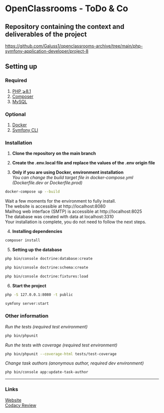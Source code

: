 # OpenClassrooms - ToDo & Co

## Repository containing the context and deliverables of the project
https://github.com/Galuss1/openclassrooms-archive/tree/main/php-symfony-application-developer/project-8

## Setting up

### Required
1. [PHP ⩾8.1](https://www.php.net/downloads.php)
2. [Composer](https://getcomposer.org/download/)
3. [MySQL](https://www.mysql.com/fr/downloads/)

### Optional
1. [Docker](https://www.docker.com/)
2. [Symfony CLI](https://symfony.com/download)

### Installation
1. **Clone the repository on the main branch**

2. **Create the .env.local file and replace the values of the .env origin file**

3. **Only if you are using Docker, environment installation** \
*You can change the build target file in docker-compose.yml (Dockerfile.dev or Dockerfile.prod)*
```bash
docker-compose up --build
```
Wait a few moments for the environment to fully install. \
The website is accessible at http://localhost:8080 \
Mailhog web interface (SMTP) is accessible at http://localhost:8025 \
The database was created with data at localhost:3310 \
Your installation is complete, you do not need to follow the next steps.

4. **Installing dependencies**
```bash
composer install
```

5. **Setting up the database**
```bash
php bin/console doctrine:database:create
```
```bash
php bin/console doctrine:schema:create
```
```bash
php bin/console doctrine:fixtures:load
```

6. **Start the project**
```bash
php -S 127.0.0.1:8080 -t public
```
```bash
symfony server:start
```

### Other information
*Run the tests (required test environment)*
```bash
php bin/phpunit
```
*Run the tests with coverage (required test environment)*
```bash
php bin/phpunit --coverage-html tests/test-coverage
```
*Change task authors (anonymous author, required dev environment)*
```bash
php bin/console app:update-task-author
```

--- --- ---

### Links
[Website](https://www.formation.todoandco.gaelpaquien.com)\
[Codacy Review](https://app.codacy.com/gh/Galuss1/openclassrooms-todo-and-co/dashboard)
